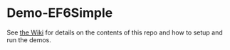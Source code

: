 Demo-EF6Simple
==============

See [the Wiki](https://github.com/rowanmiller/Demo-EF6Simple/wiki) for details on the contents of this repo and how to setup and run the demos.
